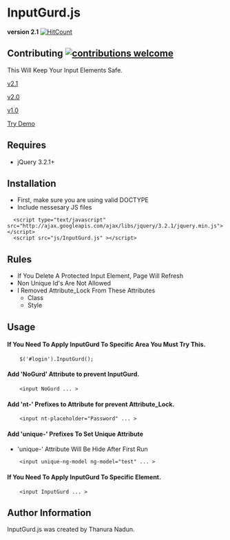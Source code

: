 # InputGurd.js
**version 2.1**
[![HitCount](http://hits.dwyl.io/gobzateloon/InputGurd.js.svg)](http://hits.dwyl.io/gobzateloon/InputGurd.js)
## Contributing [![contributions welcome](https://img.shields.io/badge/contributions-welcome-brightgreen.svg?style=flat)](https://github.com/dwyl/esta/issues)


This Will Keep Your Input Elements Safe.

[v2.1](https://github.com/gobzateloon/InputGurd.js/archive/v2.1.zip)

[v2.0](https://github.com/gobzateloon/InputGurd.js/archive/v2.0.zip)

[v1.0](https://github.com/gobzateloon/InputGurd.js/archive/v1.0.zip)

[Try Demo](https://gobzateloon.github.io/examples/InputGurd.html)

## Requires
* jQuery 3.2.1+

## Installation
* First, make sure you are using valid DOCTYPE
* Include nessesary JS files

```
  <script type="text/javascript" src="http://ajax.googleapis.com/ajax/libs/jquery/3.2.1/jquery.min.js"></script>
  <script src="js/InputGurd.js" ></script>
```

## Rules
* If You Delete A Protected Input Element, Page Will Refresh
* Non Unique Id's Are Not Allowed
* I Removed Attribute_Lock From These Attributes
  * Class
  * Style

## Usage

#### If You Need To Apply InputGurd To Specific Area You Must Try This.
```
    $('#login').InputGurd();
```

#### Add 'NoGurd' Attribute to prevent InputGurd.
```
    <input NoGurd ... >
```

#### Add 'nt-' Prefixes to Attribute for prevent Attribute_Lock.
```
    <input nt-placeholder="Password" ... >
```

#### Add 'unique-' Prefixes To Set Unique Attribute
* 'unique-' Attribute Will Be Hide After First Run

```
    <input unique-ng-model ng-model="test" ... >
```

#### If You Need To Apply InputGurd To Specific Element.
```
    <input InputGurd ... >
```

## Author Information
InputGurd.js was created by Thanura Nadun.
